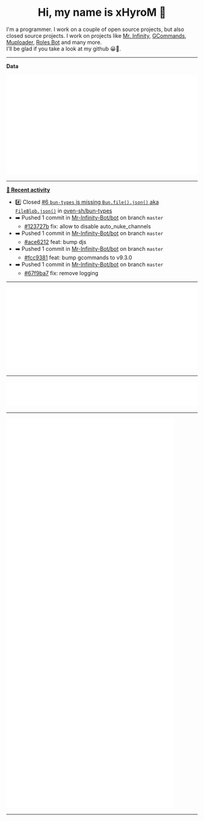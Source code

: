 <p align="center">
    <!-- <img src="https://avatars.githubusercontent.com/u/56601352" width="192" alt="hyro's pfp" /> -->
    <h1 align="center">Hi, my name is xHyroM 👋</h1>
</p>

I'm a programmer. I work on a couple of open source projects, but also closed source projects. I work on projects like [Mr. Infinity](https://discord.com/oauth2/authorize?client_id=720321585625694239&scope=bot%20applications.commands&permissions=8&redirect_uri=https://blobs.gq/imanager&prompt=consent&response_type=code), [GCommands](https://github.com/Garlic-Team/GCommands), [Muploader](https://github.com/xHyroM/Muploader), [Roles Bot](https://github.com/xHyroM/roles-bot) and many more.  
I'll be glad if you take a look at my github 😀👀.

___
**Data**

<img src="https://github.com/xHyroM/xHyroM/blob/master/.cache/base.svg">

___

**[📰 Recent activity](https://github.com/xHyroM)**
* #️⃣ Closed [#6 `bun-types` is missing `Bun.file().json()` aka `FileBlob.json()`](https://github.com/oven-sh/bun-types/issues/6) in [oven-sh/bun-types](https://github.com/oven-sh/bun-types)
* ➡️ Pushed 1 commit in [Mr-Infinity-Bot/bot](https://github.com/Mr-Infinity-Bot/bot) on branch `master`
  * [#123727b](https://github.com/Mr-Infinity-Bot/bot/commit/123727b) fix: allow to disable auto_nuke_channels
* ➡️ Pushed 1 commit in [Mr-Infinity-Bot/bot](https://github.com/Mr-Infinity-Bot/bot) on branch `master`
  * [#ace6212](https://github.com/Mr-Infinity-Bot/bot/commit/ace6212) feat: bump djs
* ➡️ Pushed 1 commit in [Mr-Infinity-Bot/bot](https://github.com/Mr-Infinity-Bot/bot) on branch `master`
  * [#fcc9381](https://github.com/Mr-Infinity-Bot/bot/commit/fcc9381) feat: bump gcommands to v9.3.0
* ➡️ Pushed 1 commit in [Mr-Infinity-Bot/bot](https://github.com/Mr-Infinity-Bot/bot) on branch `master`
  * [#67f9ba7](https://github.com/Mr-Infinity-Bot/bot/commit/67f9ba7) fix: remove logging


___

<img src="https://github.com/xHyroM/xHyroM/blob/master/.cache/isocalendar.svg">

___

<img src="https://github.com/xHyroM/xHyroM/blob/master/.cache/languages.svg">

___

<img src="https://github.com/xHyroM/xHyroM/blob/master/.cache/achievements.svg">

___
